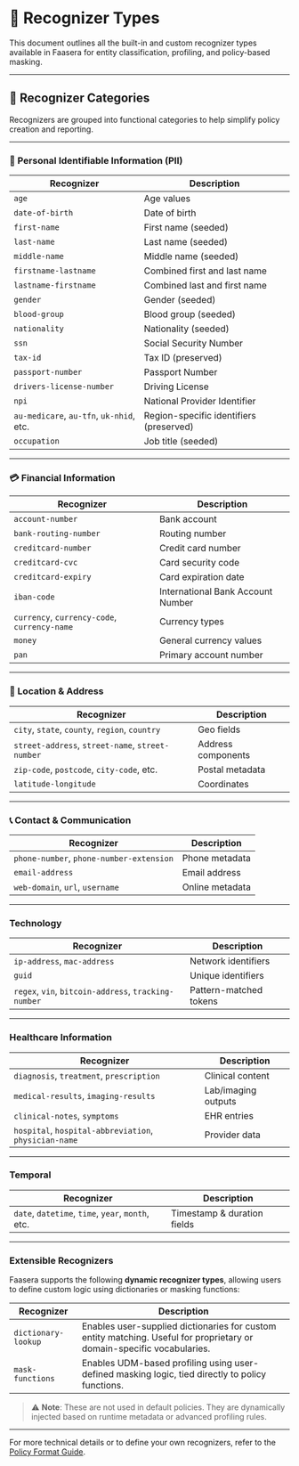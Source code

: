 # 📖 Recognizer Types

This document outlines all the built-in and custom recognizer types available in Faasera for entity classification,
profiling, and policy-based masking.

---

## 🔐 Recognizer Categories

Recognizers are grouped into functional categories to help simplify policy creation and reporting.

---

### 🧍 Personal Identifiable Information (PII)

| Recognizer                               | Description                             |
|------------------------------------------|-----------------------------------------|
| `age`                                    | Age values                              |
| `date-of-birth`                          | Date of birth                           |
| `first-name`                             | First name (seeded)                     |
| `last-name`                              | Last name (seeded)                      |
| `middle-name`                            | Middle name (seeded)                    |
| `firstname-lastname`                     | Combined first and last name            |
| `lastname-firstname`                     | Combined last and first name            |
| `gender`                                 | Gender (seeded)                         |
| `blood-group`                            | Blood group (seeded)                    |
| `nationality`                            | Nationality (seeded)                    |
| `ssn`                                    | Social Security Number                  |
| `tax-id`                                 | Tax ID (preserved)                      |
| `passport-number`                        | Passport Number                         |
| `drivers-license-number`                 | Driving License                         |
| `npi`                                    | National Provider Identifier            |
| `au-medicare`, `au-tfn`, `uk-nhid`, etc. | Region-specific identifiers (preserved) |
| `occupation`                             | Job title (seeded)                      |

---

### 💳 Financial Information

| Recognizer                                   | Description                       |
|----------------------------------------------|-----------------------------------|
| `account-number`                             | Bank account                      |
| `bank-routing-number`                        | Routing number                    |
| `creditcard-number`                          | Credit card number                |
| `creditcard-cvc`                             | Card security code                |
| `creditcard-expiry`                          | Card expiration date              |
| `iban-code`                                  | International Bank Account Number |
| `currency`, `currency-code`, `currency-name` | Currency types                    |
| `money`                                      | General currency values           |
| `pan`                                        | Primary account number            |

---

### 📍 Location & Address

| Recognizer                                       | Description        |
|--------------------------------------------------|--------------------|
| `city`, `state`, `county`, `region`, `country`   | Geo fields         |
| `street-address`, `street-name`, `street-number` | Address components |
| `zip-code`, `postcode`, `city-code`, etc.        | Postal metadata    |
| `latitude-longitude`                             | Coordinates        |

---

### 📞 Contact & Communication

| Recognizer                               | Description     |
|------------------------------------------|-----------------|
| `phone-number`, `phone-number-extension` | Phone metadata  |
| `email-address`                          | Email address   |
| `web-domain`, `url`, `username`          | Online metadata |

---

### Technology

| Recognizer                                           | Description            |
|------------------------------------------------------|------------------------|
| `ip-address`, `mac-address`                          | Network identifiers    |
| `guid`                                               | Unique identifiers     |
| `regex`, `vin`, `bitcoin-address`, `tracking-number` | Pattern-matched tokens |

---

### Healthcare Information

| Recognizer                                            | Description         |
|-------------------------------------------------------|---------------------|
| `diagnosis`, `treatment`, `prescription`              | Clinical content    |
| `medical-results`, `imaging-results`                  | Lab/imaging outputs |
| `clinical-notes`, `symptoms`                          | EHR entries         |
| `hospital`, `hospital-abbreviation`, `physician-name` | Provider data       |

---

### Temporal

| Recognizer                                        | Description                 |
|---------------------------------------------------|-----------------------------|
| `date`, `datetime`, `time`, `year`, `month`, etc. | Timestamp & duration fields |

---

### Extensible Recognizers

Faasera supports the following **dynamic recognizer types**, allowing users to define custom logic using dictionaries or
masking functions:

| Recognizer          | Description                                                                                                            |
|---------------------|------------------------------------------------------------------------------------------------------------------------|
| `dictionary-lookup` | Enables user-supplied dictionaries for custom entity matching. Useful for proprietary or domain-specific vocabularies. |
| `mask-functions`    | Enables UDM-based profiling using user-defined masking logic, tied directly to policy functions.                       |

> ⚠️ **Note**: These are not used in default policies. They are dynamically injected based on runtime metadata or
> advanced profiling rules.

---

For more technical details or to define your own recognizers, refer to
the [Policy Format Guide](./reference-policy-format.md).
